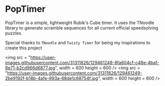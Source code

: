 # PopTimer
PopTimer is a simple, lightweight Rubik's Cube timer. It uses the TNoodle library to generate scramble sequences for all current official speedsolving puzzles.

Special thanks to `TNoodle` and `Twisty Timer` for being my inspirations to create this project

<img src = "https://user-images.githubusercontent.com/31311826/129461248-8fa604cf-c48e-4ba1-8e71-b2cd966d6877.jpg", width = 600 height = 600 />
<img src = "https://user-images.githubusercontent.com/31311826/129461249-2be9192f-b18b-4afe-993a-68de1c68754f.jpg", width = 600 height = 600 />

